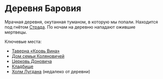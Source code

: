 # Деревня Баровия

Мрачная деревня, окутанная туманом, в которую мы попали. Находится под гнётом [Страда](../characters/npc/strahd-von-zarovich.md). По ночам на деревню нападают ожившие мертвецы.

Ключевые места:

- [Таверна «Кровь Вина»](blood-of-the-vine-tavern.md)
- [Дом семьи Коляновичей](kolyans-house.md)
- [Церковь Доновича](donavichs-church.md)
- [Кладбище](barovia-cemetery.md)
- [Холм Лугдана](lugdan-hill.md) (недалеко от деревни)
